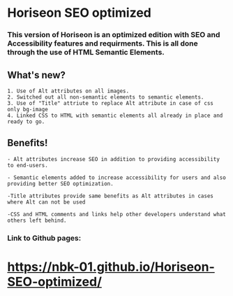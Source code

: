 # Horiseon SEO optimized

   ### This version of Horiseon is an optimized edition with **SEO** and **Accessibility** features and requirments. This is all done through the use of HTML **Semantic Elements**.


## What's new?
    1. Use of Alt attributes on all images.
    2. Switched out all non-semantic elements to semantic elements.
    3. Use of "Title" attriute to replace Alt attribute in case of css only bg-image
    4. Linked CSS to HTML with semantic elements all already in place and ready to go.



## Benefits!
    - Alt attributes increase SEO in addition to providing accessibility to end-users.

    - Semantic elements added to increase accessibility for users and also providing better SEO optimization.
    
    -Title attributes provide same benefits as Alt attributes in cases where Alt can not be used 

    -CSS and HTML comments and links help other developers understand what others left behind.


### Link to Github pages:
   # https://nbk-01.github.io/Horiseon-SEO-optimized/
